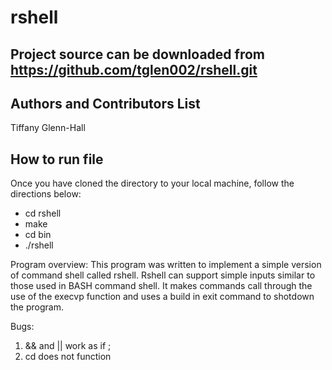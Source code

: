 rshell
======

Project source can be downloaded from https://github.com/tglen002/rshell.git
-----------

Authors and Contributors List
-----------
Tiffany Glenn-Hall

How to run file
----------------

Once you have cloned the directory to your local machine, follow the directions below:
* cd rshell
* make
* cd bin
* ./rshell

Program overview:
This program was written to implement a simple version of command shell called rshell.
Rshell can support simple inputs similar to those used in BASH command shell.
It makes commands call through the use of the execvp function and uses a build in exit command to shotdown the program.

Bugs:
1. && and || work as if ;
2. cd does not function 




